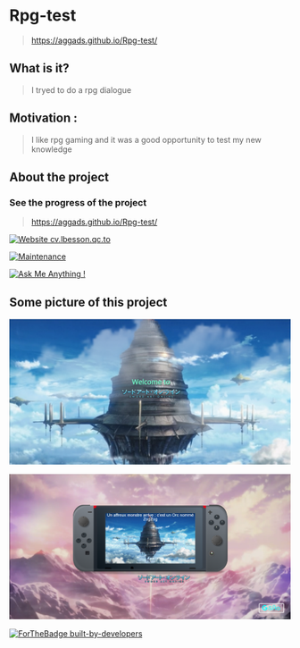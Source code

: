 # Rpg-test

> https://aggads.github.io/Rpg-test/

## What is it?

> I tryed to do a rpg dialogue

## Motivation :
> I like rpg gaming and it was a good opportunity to test my new knowledge


## About the project 

### See the progress of the project

> https://aggads.github.io/Rpg-test/

[![Website cv.lbesson.qc.to](https://img.shields.io/website-up-down-green-red/http/cv.lbesson.qc.to.svg)](https://aggads.github.io/Rpg-test/)


[![Maintenance](https://img.shields.io/badge/Maintained%3F-yes-green.svg)](https://aggads.github.io/Rpg-test/)

[![Ask Me Anything !](https://img.shields.io/badge/Ask%20me-anything-1abc9c.svg)](https://aggads.github.io/Rpg-test/)

## Some picture of this project

![Test Image 1](https://github.com/aggads/Rpg-test/blob/master/assets/img/capture1.png)

![Test Image 2](https://github.com/aggads/Rpg-test/blob/master/assets/img/capture2.png)












[![ForTheBadge built-by-developers](http://ForTheBadge.com/images/badges/built-by-developers.svg)](https://www.linkedin.com/in/samy-aggad-it/)

